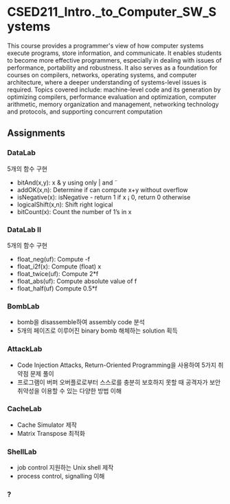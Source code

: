 # CSED211_Intro._to_Computer_SW_Systems
This course provides a programmer's view of how computer systems execute programs, store information, and communicate.
It enables students to become more effective programmers, especially in dealing with issues of performance, portability and robustness.
It also serves as a foundation for courses on compilers, networks, operating systems, and computer architecture, where a deeper understanding of systems-level issues is required.
Topics covered include: machine-level code and its generation by optimizing compilers, performance evaluation and optimization, computer arithmetic,
memory organization and management, networking technology and protocols, and supporting concurrent computation

## Assignments
### DataLab
5개의 함수 구현
 - bitAnd(x,y): x & y using only | and ˜
 - addOK(x,n): Determine if can compute x+y without overflow
 - isNegative(x): isNegative - return 1 if x ¡ 0, return 0 otherwise
 - logicalShift(x,n): Shift right logical
 - bitCount(x): Count the number of 1’s in x

### DataLab II
5개의 함수 구현
 - float_neg(uf): Compute -f
 - float_i2f(x): Compute (float) x
 - float_twice(uf): Compute 2*f
 - float_abs(uf): Compute absolute value of f
 - float_half(uf) Compute 0.5*f

### BombLab
 - bomb을 disassemble하여 assembly code 분석
 - 5개의 페이즈로 이루어진 binary bomb 해체하는 solution 획득

### AttackLab
 - Code Injection Attacks, Return-Oriented Programming을 사용하여 5가지 취약점 문제 풀이
 - 프로그램이 버퍼 오버플로로부터 스스로를 충분히 보호하지 못할 때 공격자가 보안 취약성을 이용할 수 있는 다양한 방법 이해

### CacheLab
 - Cache Simulator 제작
 - Matrix Transpose 최적화

### ShellLab
 - job control 지원하는 Unix shell 제작
 - process control, signalling 이해

### ?
